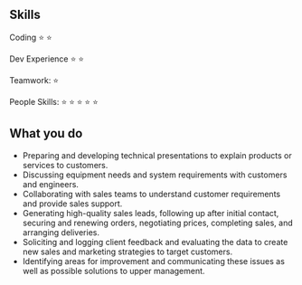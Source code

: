 ## Skills
Coding :star: :star:

Dev Experience :star: :star:

Teamwork: :star:

People Skills: :star: :star: :star: :star: :star:

## What you do
* Preparing and developing technical presentations to explain products or services to customers.
* Discussing equipment needs and system requirements with customers and engineers.
* Collaborating with sales teams to understand customer requirements and provide sales support.
* Generating high-quality sales leads, following up after initial contact, securing and renewing orders, negotiating prices, completing sales, and arranging deliveries.
* Soliciting and logging client feedback and evaluating the data to create new sales and marketing strategies to target customers.
* Identifying areas for improvement and communicating these issues as well as possible solutions to upper management.